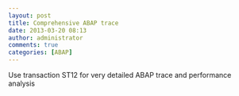 ```yaml
---
layout: post
title: Comprehensive ABAP trace
date: 2013-03-20 08:13
author: administrator
comments: true
categories: [ABAP]
---
```

Use transaction ST12 for very detailed ABAP trace and performance analysis
